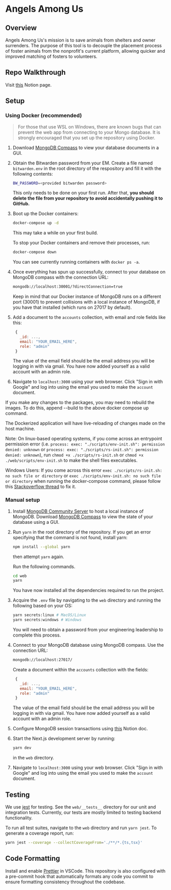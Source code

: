 # Angels Among Us

## Overview

Angels Among Us's mission is to save animals from shelters and owner surrenders. The purpose of this tool is to decouple the placement process of foster animals from the nonprofit's current platform, allowing quicker and improved matching of fosters to volunteers.

## Repo Walkthrough

Visit [this](https://www.notion.so/gtbitsofgood/Repo-Walkthrough-64fad02c388449bfafddede9870ca190) Notion page.

## Setup

### Using Docker (recommended)

> For those that use WSL on Windows, there are known bugs that can prevent the web app from connecting to your Mongo database. It is strongly encouraged that you set up the repository using Docker.

1. Download [MongoDB Compass](https://www.mongodb.com/try/download/compass#compass) to view your database documents in a GUI.

2. Obtain the Bitwarden password from your EM. Create a file named `bitwarden.env` in the root directory of the respository and fill it with the following contents:

   ```zsh
   BW_PASSWORD=<provided bitwarden password>
   ```

   This only needs to be done on your first run. After that, **you should delete the file from your repository to avoid accidentally pushing it to GitHub.**

3. Boot up the Docker containers:

   ```zsh
   docker-compose up -d
   ```

   This may take a while on your first build.

   To stop your Docker containers and remove their processes, run:

   ```zsh
   docker-compose down
   ```

   You can see currently running containers with `docker ps -a`.

4. Once everything has spun up successfully, connect to your database on MongoDB compass with the connection URL:

   ```zsh
   mongodb://localhost:30001/?directConnection=true
   ```

   Keep in mind that our Docker instance of MongoDB runs on a different port (30001) to prevent collisions with a local instance of MongoDB, if you have that installed (which runs on 27017 by default).

5. Add a document to the `accounts` collection, with email and role fields like this:

   ```js
    {
      _id: ...,
      email: "YOUR_EMAIL_HERE",
      role: "admin"
    }
   ```

   The value of the email field should be the email address you will be logging in with via gmail. You have now added yourself as a valid account with an admin role.

6. Navigate to `localhost:3000` using your web browser. Click "Sign in with Google" and log into using the email you used to make the `account` document.

If you make any changes to the packages, you may need to rebuild the images. To do this, append --build to the above docker compose up command.

The Dockerized application will have live-reloading of changes made on the host machine.

Note: On linux-based operating systems, if you come across an entrypoint permission error (i.e. `process: exec: "./scripts/env-init.sh": permission denied: unknown` or `process: exec: "./scripts/rs-init.sh": permission denied: unknown`), run `chmod +x ./scripts/rs-init.sh` or `chmod +x ./web/scripts/env-init.sh` to make the shell files executables.

Windows Users: If you come across this error `exec ./scripts/rs-init.sh: no such file or directory` or `exec ./scripts/env-init.sh: no such file or directory` when running the docker-compose command, please follow this [Stackoverflow thread](https://stackoverflow.com/questions/40452508/docker-error-on-an-entrypoint-script-no-such-file-or-directory) to fix it.

### Manual setup

1. Install [MongoDB Community Server](https://www.mongodb.com/docs/manual/administration/install-community/) to host a local instance of MongoDB. Download [MongoDB Compass](https://www.mongodb.com/try/download/compass#compass) to view the state of your database using a GUI.

2. Run `yarn` in the root directory of the repository. If you get an error specifying that the command is not found, install yarn:

   ```zsh
   npm install --global yarn
   ```

   then attempt `yarn` again.

   Run the following commands.

   ```zsh
   cd web
   yarn
   ```

   You have now installed all the dependencies required to run the project.

3. Acquire the `.env` file by navigating to the `web` directory and running the following based on your OS:

   ```zsh
   yarn secrets:linux # MacOS/Linux
   yarn secrets:windows # Windows
   ```

   You will need to obtain a password from your engineering leadership to complete this process.

4. Connect to your MongoDB database using MongoDB compass. Use the connection URL:

   ```zsh
   mongodb://localhost:27017/
   ```

   Create a document within the `accounts` collection with the fields:

   ```js
    {
      _id: ...,
      email: "YOUR_EMAIL_HERE",
      role: "admin"
    }
   ```

   The value of the email field should be the email address you will be logging in with via gmail. You have now added yourself as a valid account with an admin role.

5. Configure MongoDB session transactions using [this](https://www.notion.so/gtbitsofgood/MongoDB-Transactions-Setup-42d280055f3b45beb6cea350882ab7b9?pvs=4) Notion doc.

6. Start the Next.js development server by running:

   ```zsh
   yarn dev
   ```

   in the `web` directory.

7. Navigate to `localhost:3000` using your web browser. Click "Sign in with Google" and log into using the email you used to make the `account` document.

## Testing

We use [jest](https://jestjs.io/docs/getting-started) for testing. See the `web/__tests__` directory for our unit and integration tests. Currently, our tests are mostly limited to testing backend functionality.

To run all test suites, navigate to the `web` directory and run `yarn jest`. To generate a coverage report, run:

```zsh
yarn jest --coverage --collectCoverageFrom='./**/*.{ts,tsx}'
```

## Code Formatting

Install and enable [Prettier](https://marketplace.visualstudio.com/items?itemName=esbenp.prettier-vscode) in VSCode. This repository is also configured with a pre-commit hook that automatically formats any code you commit to ensure formatting consistency throughout the codebase.
